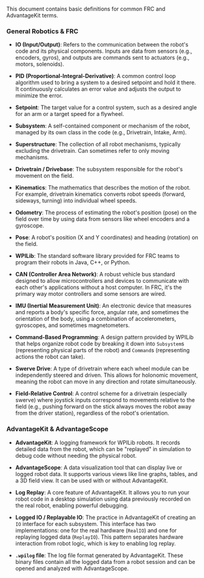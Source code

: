 This document contains basic definitions for common FRC and AdvantageKit terms.

### General Robotics & FRC

- **IO (Input/Output)**: Refers to the communication between the robot's code and its physical components. Inputs are data from sensors (e.g., encoders, gyros), and outputs are commands sent to actuators (e.g., motors, solenoids).

- **PID (Proportional-Integral-Derivative)**: A common control loop algorithm used to bring a system to a desired setpoint and hold it there. It continuously calculates an error value and adjusts the output to minimize the error.

- **Setpoint**: The target value for a control system, such as a desired angle for an arm or a target speed for a flywheel.

- **Subsystem**: A self-contained component or mechanism of the robot, managed by its own class in the code (e.g., Drivetrain, Intake, Arm).

- **Superstructure**: The collection of all robot mechanisms, typically excluding the drivetrain. Can sometimes refer to only moving mechanisms.

- **Drivetrain / Drivebase**: The subsystem responsible for the robot's movement on the field.

- **Kinematics**: The mathematics that describes the motion of the robot. For example, drivetrain kinematics converts robot speeds (forward, sideways, turning) into individual wheel speeds.

- **Odometry**: The process of estimating the robot's position (pose) on the field over time by using data from sensors like wheel encoders and a gyroscope.

- **Pose**: A robot's position (X and Y coordinates) and heading (rotation) on the field.

- **WPILib**: The standard software library provided for FRC teams to program their robots in Java, C++, or Python.

- **CAN (Controller Area Network)**: A robust vehicle bus standard designed to allow microcontrollers and devices to communicate with each other's applications without a host computer. In FRC, it's the primary way motor controllers and some sensors are wired.

- **IMU (Inertial Measurement Unit)**: An electronic device that measures and reports a body's specific force, angular rate, and sometimes the orientation of the body, using a combination of accelerometers, gyroscopes, and sometimes magnetometers.

- **Command-Based Programming**: A design pattern provided by WPILib that helps organize robot code by breaking it down into `Subsystem`s (representing physical parts of the robot) and `Command`s (representing actions the robot can take).

- **Swerve Drive**: A type of drivetrain where each wheel module can be independently steered and driven. This allows for holonomic movement, meaning the robot can move in any direction and rotate simultaneously.

- **Field-Relative Control**: A control scheme for a drivetrain (especially swerve) where joystick inputs correspond to movements relative to the field (e.g., pushing forward on the stick always moves the robot away from the driver station), regardless of the robot's orientation.

### AdvantageKit & AdvantageScope

- **AdvantageKit**: A logging framework for WPILib robots. It records detailed data from the robot, which can be "replayed" in simulation to debug code without needing the physical robot.

- **AdvantageScope**: A data visualization tool that can display live or logged robot data. It supports various views like line graphs, tables, and a 3D field view. It can be used with or without AdvantageKit.

- **Log Replay**: A core feature of AdvantageKit. It allows you to run your robot code in a desktop simulation using data previously recorded on the real robot, enabling powerful debugging.

- **Logged IO / Replayable IO**: The practice in AdvantageKit of creating an `IO` interface for each subsystem. This interface has two implementations: one for the real hardware (`RealIO`) and one for replaying logged data (`ReplayIO`). This pattern separates hardware interaction from robot logic, which is key to enabling log replay.

- **`.wpilog` file**: The log file format generated by AdvantageKit. These binary files contain all the logged data from a robot session and can be opened and analyzed with AdvantageScope.